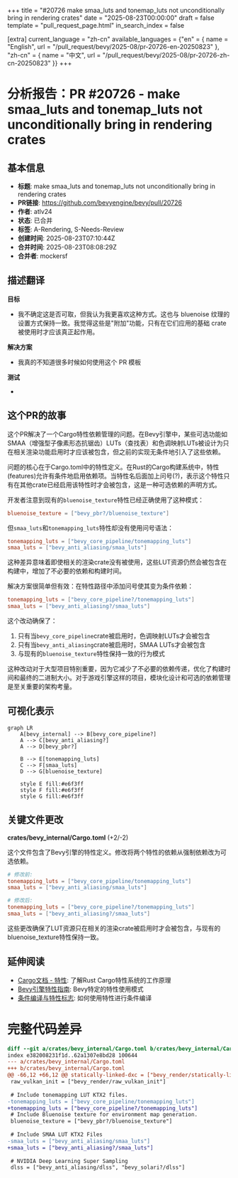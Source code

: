 +++
title = "#20726 make smaa_luts and tonemap_luts not unconditionally bring in rendering crates"
date = "2025-08-23T00:00:00"
draft = false
template = "pull_request_page.html"
in_search_index = false

[extra]
current_language = "zh-cn"
available_languages = {"en" = { name = "English", url = "/pull_request/bevy/2025-08/pr-20726-en-20250823" }, "zh-cn" = { name = "中文", url = "/pull_request/bevy/2025-08/pr-20726-zh-cn-20250823" }}
+++

# 分析报告：PR #20726 - make smaa_luts and tonemap_luts not unconditionally bring in rendering crates

## 基本信息
- **标题**: make smaa_luts and tonemap_luts not unconditionally bring in rendering crates
- **PR链接**: https://github.com/bevyengine/bevy/pull/20726
- **作者**: atlv24
- **状态**: 已合并
- **标签**: A-Rendering, S-Needs-Review
- **创建时间**: 2025-08-23T07:10:44Z
- **合并时间**: 2025-08-23T08:08:29Z
- **合并者**: mockersf

## 描述翻译
**目标**

- 我不确定这是否可取，但我认为我更喜欢这种方式。这也与 bluenoise 纹理的设置方式保持一致。我觉得这些是"附加"功能，只有在它们应用的基础 crate 被使用时才应该真正起作用。

**解决方案**

- 我真的不知道很多时候如何使用这个 PR 模板

**测试**

- 

## 这个PR的故事

这个PR解决了一个Cargo特性依赖管理的问题。在Bevy引擎中，某些可选功能如SMAA（增强型子像素形态抗锯齿）LUTs（查找表）和色调映射LUTs被设计为只在相关渲染功能启用时才应该被包含，但之前的实现无条件地引入了这些依赖。

问题的核心在于Cargo.toml中的特性定义。在Rust的Cargo构建系统中，特性(features)允许有条件地启用依赖项。当特性名后面加上问号(?)，表示这个特性只有在其他crate已经启用该特性时才会被包含，这是一种可选依赖的声明方式。

开发者注意到现有的`bluenoise_texture`特性已经正确使用了这种模式：
```toml
bluenoise_texture = ["bevy_pbr?/bluenoise_texture"]
```

但`smaa_luts`和`tonemapping_luts`特性却没有使用问号语法：
```toml
tonemapping_luts = ["bevy_core_pipeline/tonemapping_luts"]
smaa_luts = ["bevy_anti_aliasing/smaa_luts"]
```

这种差异意味着即使相关的渲染crate没有被使用，这些LUT资源仍然会被包含在构建中，增加了不必要的依赖和构建时间。

解决方案很简单但有效：在特性路径中添加问号使其变为条件依赖：
```toml
tonemapping_luts = ["bevy_core_pipeline?/tonemapping_luts"]
smaa_luts = ["bevy_anti_aliasing?/smaa_luts"]
```

这个改动确保了：
1. 只有当`bevy_core_pipeline`crate被启用时，色调映射LUTs才会被包含
2. 只有当`bevy_anti_aliasing`crate被启用时，SMAA LUTs才会被包含
3. 与现有的`bluenoise_texture`特性保持一致的行为模式

这种改动对于大型项目特别重要，因为它减少了不必要的依赖传递，优化了构建时间和最终的二进制大小。对于游戏引擎这样的项目，模块化设计和可选的依赖管理是至关重要的架构考量。

## 可视化表示

```mermaid
graph LR
    A[bevy_internal] --> B[bevy_core_pipeline?]
    A --> C[bevy_anti_aliasing?]
    A --> D[bevy_pbr?]
    
    B --> E[tonemapping_luts]
    C --> F[smaa_luts]
    D --> G[bluenoise_texture]
    
    style E fill:#e6f3ff
    style F fill:#e6f3ff
    style G fill:#e6f3ff
```

## 关键文件更改

**crates/bevy_internal/Cargo.toml** (+2/-2)

这个文件包含了Bevy引擎的特性定义。修改将两个特性的依赖从强制依赖改为可选依赖。

```toml
# 修改前:
tonemapping_luts = ["bevy_core_pipeline/tonemapping_luts"]
smaa_luts = ["bevy_anti_aliasing/smaa_luts"]

# 修改后:
tonemapping_luts = ["bevy_core_pipeline?/tonemapping_luts"]
smaa_luts = ["bevy_anti_aliasing?/smaa_luts"]
```

这些更改确保了LUT资源只在相关的渲染crate被启用时才会被包含，与现有的bluenoise_texture特性保持一致。

## 延伸阅读

- [Cargo文档 - 特性](https://doc.rust-lang.org/cargo/reference/features.html): 了解Rust Cargo特性系统的工作原理
- [Bevy引擎特性指南](https://bevyengine.org/learn/advanced-topics/features/): Bevy特定的特性使用模式
- [条件编译与特性标志](https://doc.rust-lang.org/cargo/reference/features.html#conditional-compilation): 如何使用特性进行条件编译

# 完整代码差异
```diff
diff --git a/crates/bevy_internal/Cargo.toml b/crates/bevy_internal/Cargo.toml
index e382008231f1d..62a1307e8bd28 100644
--- a/crates/bevy_internal/Cargo.toml
+++ b/crates/bevy_internal/Cargo.toml
@@ -66,12 +66,12 @@ statically-linked-dxc = ["bevy_render/statically-linked-dxc"]
 raw_vulkan_init = ["bevy_render/raw_vulkan_init"]
 
 # Include tonemapping LUT KTX2 files.
-tonemapping_luts = ["bevy_core_pipeline/tonemapping_luts"]
+tonemapping_luts = ["bevy_core_pipeline?/tonemapping_luts"]
 # Include Bluenoise texture for environment map generation.
 bluenoise_texture = ["bevy_pbr?/bluenoise_texture"]
 
 # Include SMAA LUT KTX2 Files
-smaa_luts = ["bevy_anti_aliasing/smaa_luts"]
+smaa_luts = ["bevy_anti_aliasing?/smaa_luts"]
 
 # NVIDIA Deep Learning Super Sampling
 dlss = ["bevy_anti_aliasing/dlss", "bevy_solari?/dlss"]
```